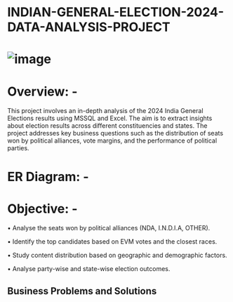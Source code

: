 # INDIAN-GENERAL-ELECTION-2024-DATA-ANALYSIS-PROJECT
# ![image](https://github.com/user-attachments/assets/b9b8a641-4372-490d-89fa-8022adbb2a14)
# Overview: - 
This project involves an in-depth analysis of the 2024 India General Elections results using MSSQL and Excel. 
The aim is to extract insights about election results across different constituencies and states. 
The project addresses key business questions such as the distribution of seats won by political alliances, vote margins, and the performance of political parties.

# ER Diagram: -
# Objective: - 

•	Analyse the seats won by political alliances (NDA, I.N.D.I.A, OTHER).

•	Identify the top candidates based on EVM votes and the closest races.

•	Study content distribution based on geographic and demographic factors. 

•	Analyse party-wise and state-wise election outcomes.

## Business Problems and Solutions
